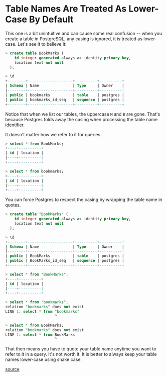 # Table Names Are Treated As Lower-Case By Default

This one is a bit unintuitive and can cause some real confusion -- when you
create a table in PostgreSQL, any casing is ignored, it is treated as
lower-case. Let's see it to believe it:

```sql
> create table BookMarks (
    id integer generated always as identity primary key,
    location text not null
  );

> \d
+--------+--------------------+----------+----------+
| Schema | Name               | Type     | Owner    |
|--------+--------------------+----------+----------|
| public | bookmarks          | table    | postgres |
| public | bookmarks_id_seq   | sequence | postgres |
+--------+--------------------+----------+----------+
```

Notice that when we list our tables, the uppercase `M` and `B` are gone. That's
because Postgres folds away the casing when processing the table name
identifier.

It doesn't matter how we refer to it for queries:

```sql
> select * from BookMarks;
+----+----------+
| id | location |
|----+----------|
+----+----------+

> select * from bookmarks;
+----+----------+
| id | location |
|----+----------|
+----+----------+
```

You can force Postgres to respect the casing by wrapping the table name in
quotes.

```sql
> create table "BookMarks" (
    id integer generated always as identity primary key,
    location text not null
  );

> \d
+--------+--------------------+----------+----------+
| Schema | Name               | Type     | Owner    |
|--------+--------------------+----------+----------|
| public | BookMarks          | table    | postgres |
| public | BookMarks_id_seq   | sequence | postgres |
+--------+--------------------+----------+----------+

> select * from "BookMarks";
+----+----------+
| id | location |
|----+----------|
+----+----------+

> select * from "bookmarks";
relation "bookmarks" does not exist
LINE 1: select * from "bookmarks"
                      ^

> select * from BookMarks;
relation "bookmarks" does not exist
LINE 1: select * from BookMarks
                      ^
```

That then means you have to quote your table name anytime you want to refer to
it in a query. It's not worth it. It is better to always keep your table names
lower-case using snake case.

[source](https://weiyen.net/articles/avoid-capital-letters-in-postgres-names)

